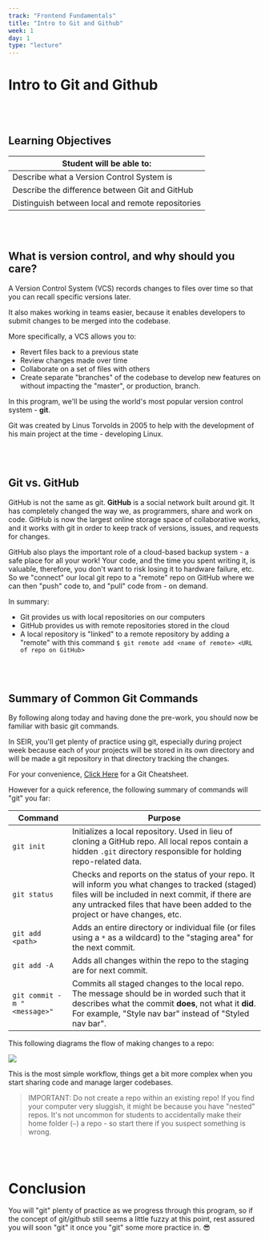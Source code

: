 ```yaml
---
track: "Frontend Fundamentals"
title: "Intro to Git and Github"
week: 1
day: 1
type: "lecture"
---
```



# Intro to Git and Github
<br>
<br>

## Learning Objectives

| Student will be able to: |
|---|
| Describe what a Version Control System is |
| Describe the difference between Git and GitHub |
| Distinguish between local and remote repositories |


<br>
<br>

## What is version control, and why should you care?

A Version Control System (VCS) records changes to files over time so that you can recall specific versions later.

It also makes working in teams easier, because it enables developers to submit changes to be merged into the codebase.

More specifically, a VCS allows you to:

- Revert files back to a previous state
- Review changes made over time
- Collaborate on a set of files with others
- Create separate "branches" of the codebase to develop new features on without impacting the "master", or production, branch.

In this program, we'll be using the world's most popular version control system - **git**.

Git was created by Linus Torvolds in 2005 to help with the development of his main project at the time - developing Linux.

<br>
<br>

## Git vs. GitHub

GitHub is not the same as git. **GitHub** is a social network built around git. It has completely changed the way we, as programmers, share and work on code. GitHub is now the largest online storage space of collaborative works, and it works with git in order to keep track of versions, issues, and requests for changes.

GitHub also plays the important role of a cloud-based backup system - a safe place for all your work!  Your code, and the time you spent writing it, is valuable, therefore, you don't want to risk losing it to hardware failure, etc. So we "connect" our local git repo to a "remote" repo on GitHub where we can then "push" code to, and "pull" code from - on demand.

In summary:

- Git provides us with local repositories on our computers
- GitHub provides us with remote repositories stored in the cloud
- A local repository is "linked" to a remote repository by adding a "remote" with this command `$ git remote add <name of remote> <URL of repo on GitHub>`


<br>
<br>

## Summary of Common Git Commands

By following along today and having done the pre-work, you should now be familiar with basic git commands.

In SEIR, you'll get plenty of practice using git, especially during project week because each of your projects will be stored in its own directory and will be made a git repository in that directory tracking the changes.


For your convenience, <a href="/downloads/frontend_fundamentals/github-git-cheat-sheet.pdf" download>Click Here</a> for a Git Cheatsheet.

However for a quick reference, the following summary of commands will "git" you far:

| Command | Purpose |
|---|---|
| `git init` | Initializes a local repository. Used in lieu of cloning a GitHub repo. All local repos contain a hidden `.git` directory responsible for holding repo-related data. |
| `git status` | Checks and reports on the status of your repo. It will inform you what changes to tracked (staged) files will be included in next commit, if there are any untracked files that have been added to the project or have changes, etc. |
| `git add <path>` | Adds an entire directory or individual file (or files using a `*` as a wildcard) to the "staging area" for the next commit. |
| `git add -A`| Adds all changes within the repo to the staging are for next commit. |
| `git commit -m "<message>"`| Commits all staged changes to the local repo. The message should be in worded such that it describes what the commit **does**, not what it **did**. For example, "Style nav bar" instead of "Styled nav bar".|

This following diagrams the flow of making changes to a repo:
 
<img src="https://i.imgur.com/MGQoFYo.png">

This is the most simple workflow, things get a bit more complex when you start sharing code and manage larger codebases.

> IMPORTANT: Do not create a repo within an existing repo!  If you find your computer very sluggish, it might be because you have "nested" repos. It's not uncommon for students to accidentally make their home folder (`~`) a repo - so start there if you suspect something is wrong.

<br>
<br>

# Conclusion

You will "git" plenty of practice as we progress through this program, so if the concept of git/github still seems a little fuzzy at this point, rest assured you will soon "git" it once you "git" some more practice in. 😎